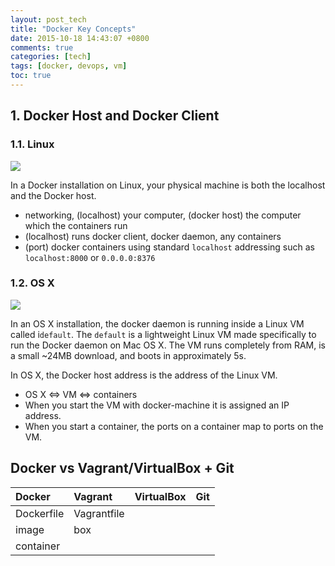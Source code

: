 ```yaml
---
layout: post_tech
title: "Docker Key Concepts"
date: 2015-10-18 14:43:07 +0800
comments: true
categories: [tech]
tags: [docker, devops, vm]
toc: true
---
```


## 1. Docker Host and Docker Client

### 1.1. Linux

<img src="https://docs.docker.com/installation/images/linux_docker_host.svg" />

In a Docker installation on Linux, your physical machine is both the localhost and the Docker host. 

- networking, (localhost) your computer, (docker host) the computer which the containers run
- (localhost) runs docker client, docker daemon, any containers
- (port) docker containers using standard `localhost` addressing such as `localhost:8000` or `0.0.0.0:8376`


### 1.2. OS X

<img src="https://docs.docker.com/installation/images/mac_docker_host.svg" />

In an OS X installation, the docker daemon is running inside a Linux VM called i`default`. 
The `default` is a lightweight Linux VM made specifically to run the Docker daemon on Mac OS X. 
The VM runs completely from RAM, is a small ~24MB download, and boots in approximately 5s.

In OS X, the Docker host address is the address of the Linux VM. 

- OS X <=> VM <=> containers
- When you start the VM with docker-machine it is assigned an IP address. 
- When you start a container, the ports on a container map to ports on the VM. 


## Docker vs Vagrant/VirtualBox + Git

| Docker     | Vagrant         | VirtualBox  | Git   |
|:-----------|:----------------|:------------|:------|
| Dockerfile | Vagrantfile     |             |       |
| image      | box             |             |       |
| container  |                 |             |       |
